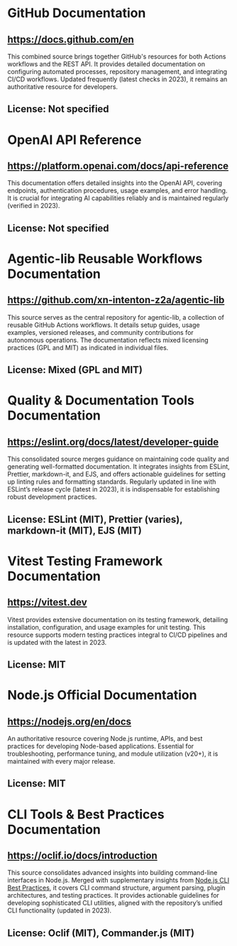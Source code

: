 # GitHub Documentation
## https://docs.github.com/en
This combined source brings together GitHub's resources for both Actions workflows and the REST API. It provides detailed documentation on configuring automated processes, repository management, and integrating CI/CD workflows. Updated frequently (latest checks in 2023), it remains an authoritative resource for developers.
## License: Not specified

# OpenAI API Reference
## https://platform.openai.com/docs/api-reference
This documentation offers detailed insights into the OpenAI API, covering endpoints, authentication procedures, usage examples, and error handling. It is crucial for integrating AI capabilities reliably and is maintained regularly (verified in 2023).
## License: Not specified

# Agentic-lib Reusable Workflows Documentation
## https://github.com/xn-intenton-z2a/agentic-lib
This source serves as the central repository for agentic-lib, a collection of reusable GitHub Actions workflows. It details setup guides, usage examples, versioned releases, and community contributions for autonomous operations. The documentation reflects mixed licensing practices (GPL and MIT) as indicated in individual files.
## License: Mixed (GPL and MIT)

# Quality & Documentation Tools Documentation
## https://eslint.org/docs/latest/developer-guide
This consolidated source merges guidance on maintaining code quality and generating well-formatted documentation. It integrates insights from ESLint, Prettier, markdown-it, and EJS, and offers actionable guidelines for setting up linting rules and formatting standards. Regularly updated in line with ESLint’s release cycle (latest in 2023), it is indispensable for establishing robust development practices.
## License: ESLint (MIT), Prettier (varies), markdown-it (MIT), EJS (MIT)

# Vitest Testing Framework Documentation
## https://vitest.dev
Vitest provides extensive documentation on its testing framework, detailing installation, configuration, and usage examples for unit testing. This resource supports modern testing practices integral to CI/CD pipelines and is updated with the latest in 2023.
## License: MIT

# Node.js Official Documentation
## https://nodejs.org/en/docs
An authoritative resource covering Node.js runtime, APIs, and best practices for developing Node-based applications. Essential for troubleshooting, performance tuning, and module utilization (v20+), it is maintained with every major release.
## License: MIT

# CLI Tools & Best Practices Documentation
## https://oclif.io/docs/introduction
This source consolidates advanced insights into building command-line interfaces in Node.js. Merged with supplementary insights from [Node.js CLI Best Practices](https://nodejs.dev/learn/command-line-interfaces), it covers CLI command structure, argument parsing, plugin architectures, and testing practices. It provides actionable guidelines for developing sophisticated CLI utilities, aligned with the repository’s unified CLI functionality (updated in 2023).
## License: Oclif (MIT), Commander.js (MIT)